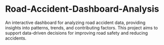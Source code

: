 # Road-Accident-Dashboard-Analysis
An interactive dashboard for analyzing road accident data, providing insights into patterns, trends, and contributing factors. This project aims to support data-driven decisions for improving road safety and reducing accidents.
